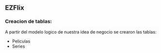 ## EZFlix
### Creacion de tablas:
A partir del modelo logico de nuestra idea de negocio se crearon las tablas:
- Peliculas
- Series